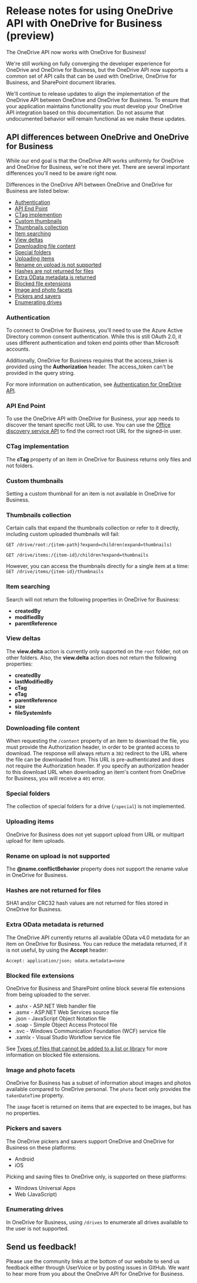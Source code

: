 # Release notes for using OneDrive API with OneDrive for Business (preview)

The OneDrive API now works with OneDrive for Business!

We're still working on fully converging the developer experience for
OneDrive and OneDrive for Business, but the OneDrive API now supports a common
set of API calls that can be used with OneDrive, OneDrive for Business, and
SharePoint document libraries.

We'll continue to release updates to align the implementation of the
OneDrive API between OneDrive and OneDrive for Business. To ensure that your
application maintains functionality you must develop your OneDrive API
integration based on this documentation. Do not assume that undocumented
behavior will remain functional as we make these updates.

## API differences between OneDrive and OneDrive for Business

While our end goal is that the OneDrive API works uniformly for OneDrive and
OneDrive for Business, we're not there yet. There are several important
differences you'll need to be aware right now.

Differences in the OneDrive API between OneDrive and OneDrive for Business
are listed below:

* [Authentication](#authentication)
* [API End Point](#api-end-point)
* [CTag implemention](#ctag-implementation)
* [Custom thumbnails](#custom-thumbnails)
* [Thumbnails collection](#thumbnails-collection)
* [Item searching](#item-searching)
* [View deltas](#view-deltas)
* [Downloading file content](#downloading-file-content)
* [Special folders](#special-folders)
* [Uploading items](#uploading-items)
* [Rename on upload is not supported](#rename-on-upload-is-not-supported)
* [Hashes are not returned for files](#hashes-are-not-returned-for-files)
* [Extra OData metadata is returned](#extra-odata-metadata-is-returned)
* [Blocked file extensions](#blocked-file-extensions)
* [Image and photo facets](#image-and-photo-facets)
* [Pickers and savers](#pickers-and-savers)
* [Enumerating drives](#enumerating-drives)

### Authentication

To connect to OneDrive for Business, you'll need to use the Azure Active Directory
common consent authentication. While this is still OAuth 2.0, it uses different
authentication and token end points other than Microsoft accounts.

Additionally, OneDrive for Business requires that the access_token is provided using
the **Authorization** header. The access_token can't be provided in the query
string.

For more information on authentication, see [Authentication for OneDrive API](../auth/readme.md).

### API End Point

To use the OneDrive API with OneDrive for Business, your app needs to discover the
tenant specific root URL to use. You can use the [Office discovery service API][discover-api]
to find the correct root URL for the signed-in user.

[discover-api]: https://msdn.microsoft.com/en-us/office/office365/api/discovery-service-rest-operations

### CTag implementation

The **cTag** property of an item in OneDrive for Business returns only files and not folders.

### Custom thumbnails

Setting a custom thumbnail for an item is not available in OneDrive for Business.

### Thumbnails collection

Certain calls that expand the thumbnails collection or refer to it directly, including
custom uploaded thumbnails will fail:

`GET /drive/root:/{item-path}?expand=children(expand=thumbnails)`

`GET /drive/items:/{item-id}/children?expand=thumbnails`

However, you can access the thumbnails directly for a single item at a time:
`GET /drive/items/{item-id}/thumbnails`

### Item searching

Search will not return the following properties in OneDrive for Business:

* **createdBy**
* **modifiedBy**
* **parentReference**

### View deltas

The **view.delta** action is currently only supported on the `root` folder, not on other folders. Also, the **view.delta** action does not return the following properties:

* **createdBy**
* **lastModifiedBy**
* **cTag**
* **eTag**
* **parentReference**
* **size**
* **fileSystemInfo**

### Downloading file content

When requesting the `/content` property of an item to download the file, you
must provide the Authorization header, in order to be granted access to
download. The response will always return a `302` redirect to the URL where the
file can be downloaded from. This URL is pre-authenticated and does not require
the Authorization header. If you specify an authorization header to this
download URL when downloading an item's content from OneDrive for Business, you
will receive a `401` error.

### Special folders

The collection of special folders for a drive (`/special`) is not implemented.

### Uploading items

OneDrive for Business does not yet support upload from URL or multipart upload
for item uploads.

### Rename on upload is not supported

The **@name.conflictBehavior** property does not support the rename value in
OneDrive for Business.

### Hashes are not returned for files

SHA1 and/or CRC32 hash values are not returned for files stored in OneDrive
for Business.

### Extra OData metadata is returned

The OneDrive API currently returns all available OData v4.0 metadata for an item
on OneDrive for Business. You can reduce the metadata returned, if it is not
useful, by using the **Accept** header:

```
Accept: application/json; odata.metadata=none
```

### Blocked file extensions

OneDrive for Business and SharePoint online block several file extensions from
being uploaded to the server.

* .ashx - ASP.NET Web handler file
* .asmx - ASP.NET Web Services source file
* .json - JavaScript Object Notation file
* .soap - Simple Object Access Protocol file
* .svc - Windows Communication Foundation (WCF) service file
* .xamlx - Visual Studio Workflow service file

See [Types of files that cannot be added to a list or library][blocked-extensions]
for more information on blocked file extensions.

[blocked-extensions]: https://support.office.com/en-us/article/Types-of-files-that-cannot-be-added-to-a-list-or-library-30be234d-e551-4c2a-8de8-f8546ffbf5b3?ui=en-US&rs=en-AU&ad=AU&fromAR=1#__toc355959797]

### Image and photo facets

OneDrive for Business has a subset of information about images and photos
available compared to OneDrive personal. The `photo` facet only provides the
`takenDateTime` property.

The `image` facet is returned on items that are expected to be images, but has
no properties.

### Pickers and savers

The OneDrive pickers and savers support OneDrive and OneDrive for Business
on these platforms:

* Android
* iOS

Picking and saving files to OneDrive only, is supported on these platforms:

* Windows Universal Apps
* Web (JavaScript)

### Enumerating drives

In OneDrive for Business, using `/drives` to enumerate all drives available to the user is not supported.

## Send us feedback!

Please use the community links at the bottom of our website to send us feedback
either through UserVoice or by posting issues in GitHub. We want to hear more
from you about the OneDrive API for OneDrive for Business.

<!-- {
  "type": "#page.annotation",
  "description": "Read more about the differences in using OneDrive API with OneDrive for Business",
  "keywords": "release,notes,onedrive,onedrive for business,od4b,odb,files api,files api v2",
  "section": "documentation",
  "tocPath": "OneDrive for Business/Release Notes"
} -->
